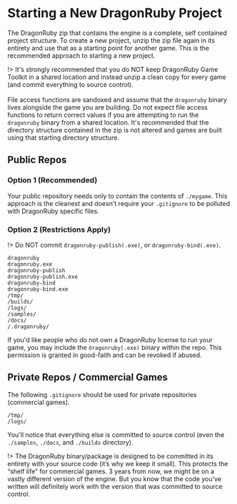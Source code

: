 # Starting a New DragonRuby Project

The DragonRuby zip that contains the engine is a complete, self contained project
structure. To create a new project, unzip the zip file again in its entirety
and use that as a starting point for another game. This is the recommended
approach to starting a new project.

!> It's strongly recommended that you do NOT keep DragonRuby Game Toolkit in a shared location and
instead unzip a clean copy for every game (and commit everything to source control). <br/> <br/>
File access functions are sandoxed and assume that the `dragonruby` binary lives alongside
the game you are building. Do not expect file access functions to return correct values if you are attempting
to run the `dragonruby` binary from a shared location. It's recommended that the directory
structure contained in the zip is not altered and games are built using that starting directory structure.

## Public Repos

### Option 1 (Recommended)

Your public repository needs only to contain the contents of `./mygame`. This approach
is the cleanest and doesn't require your `.gitignore` to be polluted with DragonRuby
specific files.

### Option 2 (Restrictions Apply)

!> Do NOT commit `dragonruby-publish(.exe)`, or `dragonruby-bind(.exe)`.

```
dragonruby
dragonruby.exe
dragonruby-publish
dragonruby-publish.exe
dragonruby-bind
dragonruby-bind.exe
/tmp/
/builds/
/logs/
/samples/
/docs/
/.dragonruby/
```

If you'd like people who do not own a DragonRuby license to run your game, you may include
the `dragonruby(.exe)` binary within the repo. This permission is granted in good-faith
and can be revoked if abused.

## Private Repos / Commercial Games

The following `.gitignore` should be used for private repositories (commercial games).

```
/tmp/
/logs/
```
You'll notice that everything else is committed to source control (even the `./samples`, `./docs`, and `./builds` directory).

!> The DragonRuby binary/package is designed to be committed in its entirety
with your source code (it’s why we keep it small). This protects the “shelf life”
for commercial games. 3 years from now, we might be on a vastly different version
of the engine. But you know that the code you’ve written will definitely work with the
version that was committed to source control.
